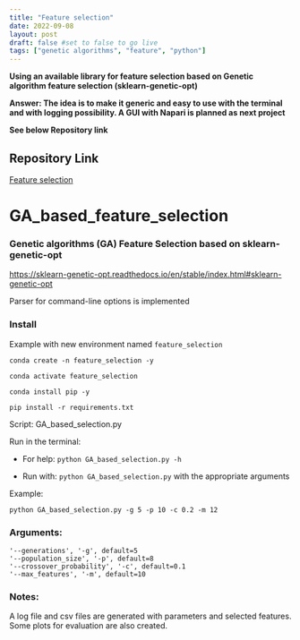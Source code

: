 ```yaml
---
title: "Feature selection"
date: 2022-09-08
layout: post
draft: false #set to false to go live
tags: ["genetic algorithms", "feature", "python"]
---
```


**Using an available library for feature selection based on Genetic algorithm feature selection (sklearn-genetic-opt)**

**Answer: The idea is to make it generic and easy to use with the terminal and with logging possibility. A GUI with Napari is planned as next project**

**See below Repository link**


## Repository Link

<a href="https://github.com/amgfernandes/GA_based_feature_selection"> Feature selection </a>


# GA_based_feature_selection

### Genetic algorithms (GA) Feature Selection based on sklearn-genetic-opt 
https://sklearn-genetic-opt.readthedocs.io/en/stable/index.html#sklearn-genetic-opt

Parser for command-line options is implemented

### Install

Example with new environment named `feature_selection`

```
conda create -n feature_selection -y

conda activate feature_selection

conda install pip -y

pip install -r requirements.txt
 ```

Script: GA_based_selection.py

Run in the terminal: 

- For help:
`python GA_based_selection.py -h`

- Run with: 
`python GA_based_selection.py` with the appropriate arguments

Example:

```
python GA_based_selection.py -g 5 -p 10 -c 0.2 -m 12
```

### Arguments:
```
'--generations', '-g', default=5
'--population_size', '-p', default=8
'--crossover_probability', '-c', default=0.1
'--max_features', '-m', default=10
```
###  Notes:

A log file and csv files are generated with parameters and selected features. Some plots for evaluation are also created.
